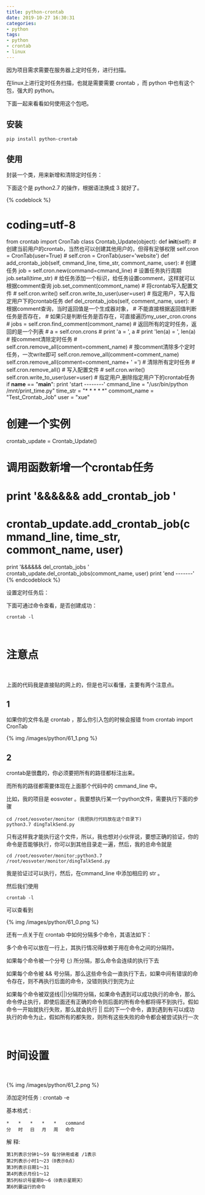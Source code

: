 ```yaml
---
title: python-crontab
date: 2019-10-27 16:30:31
categories:
- python
tags:
- python
- crontab
- linux
---
```

因为项目需求需要在服务器上定时任务，进行扫描。

<!-- more -->

在linux上进行定时任务扫描，也就是需要需要 crontab ，而 python 中也有这个包，强大的 python。

下面一起来看看如何使用这个包吧。

## 安装

	pip install python-crontab
	
## 使用

封装一个类，用来新增和清除定时任务：

下面这个是 python2.7 的操作，根据语法换成 3 就好了。

{% codeblock %}
# coding=utf-8
from crontab import CronTab
class Crontab_Update(object):
  def __init__(self):
    # 创建当前用户的crontab，当然也可以创建其他用户的，但得有足够权限
    self.cron = CronTab(user=True)
    # self.cron = CronTab(user='website')
  def add_crontab_job(self, cmmand_line, time_str, commont_name, user):
    # 创建任务
    job = self.cron.new(command=cmmand_line)
    # 设置任务执行周期
    job.setall(time_str)
    # 给任务添加一个标识，给任务设置comment，这样就可以根据comment查询
    job.set_comment(commont_name)
    # 将crontab写入配置文件
    # self.cron.write()
    self.cron.write_to_user(user=user) # 指定用户，写入指定用户下的crontab任务
  def del_crontab_jobs(self, comment_name, user):
    # 根据comment查询，当时返回值是一个生成器对象，
    # 不能直接根据返回值判断任务是否存在，
    # 如果只是判断任务是否存在，可直接遍历my_user_cron.crons
    # jobs = self.cron.find_comment(commont_name)
    # 返回所有的定时任务，返回的是一个列表
    # a = self.cron.crons
    # print 'a = ', a
    # print 'len(a) = ', len(a)
    # 按comment清除定时任务
    # self.cron.remove_all(comment=comment_name)
    # 按comment清除多个定时任务，一次write即可
    self.cron.remove_all(comment=comment_name)
    self.cron.remove_all(comment=comment_name+ ' =')
    # 清除所有定时任务
    # self.cron.remove_all()
    # 写入配置文件
    # self.cron.write()
    self.cron.write_to_user(user=user) # 指定用户,删除指定用户下的crontab任务
if __name__ == "__main__":
  print 'start --------'
  cmmand_line = "/usr/bin/python /mnt/print_time.py"
  time_str = "* * * * *"
  commont_name = "Test_Crontab_Job"
  user = "xue"
  # 创建一个实例
  crontab_update = Crontab_Update()
  # 调用函数新增一个crontab任务
  # print '&&&&&& add_crontab_job '
  # crontab_update.add_crontab_job(cmmand_line, time_str, commont_name, user)
  print '&&&&&& del_crontab_jobs '
  crontab_update.del_crontab_jobs(commont_name, user)
  print 'end -------'
{% endcodeblock %}

设置定时任务后：

下面可通过命令查看，是否创建成功：

	crontab -l

<br/>

# 注意点

<br/>

上面的代码我是直接贴的网上的，但是也可以看懂，主要有两个注意点。

## 1

如果你的文件名是 crontab ，那么你引入包的时候会报错 from crontab import CronTab

{% img /images/python/61_1.png %}

## 2

crontab是很蠢的，你必须要把所有的路径都标注出来。

而所有的路径都需要体现在上面那个代码中的 cmmand_line 中。

比如，我的项目是 eosvoter 。我要想执行某一个python文件，需要执行下面的步骤

	cd /root/eosvoter/monitor (我把执行代码放在这个目录下)
	python3.7 dingTalkSend.py
	
只有这样我才能执行这个文件，所以，我也想对小伙伴说，要想正确的验证，你的命令是否能够执行，你可以到其他目录走一遍，然后，我的总命令就是

	cd /root/eosvoter/monitor;python3.7 /root/eosvoter/monitor/dingTalkSend.py
	
我是验证过可以执行，然后，在cmmand_line 中添加相应的 str 。

然后我们使用 

	crontab -l
	
可以查看到

{% img /images/python/61_0.png %}

还有一点关于在 crontab 中如何分隔多个命令，其语法如下：

多个命令可以放在一行上，其执行情况得依赖于用在命令之间的分隔符。

如果每个命令被一个分号 (;) 所分隔，那么命令会连续的执行下去

如果每个命令被 && 号分隔，那么这些命令会一直执行下去，如果中间有错误的命令存在，则不再执行后面的命令，没错则执行到完为止

如果每个命令被双竖线(||)分隔符分隔，如果命令遇到可以成功执行的命令，那么命令停止执行，即使后面还有正确的命令则后面的所有命令都将得不到执行。假如命令一开始就执行失败，那么就会执行 || 后的下一个命令，直到遇到有可以成功执行的命令为止，假如所有的都失败，则所有这些失败的命令都会被尝试执行一次

<br/>

# 时间设置

<br/>

{% img /images/python/61_2.png %}

添加定时任务 : crontab -e

基本格式 : 

	*　　*　　*　　*　　*　　command 
	分　 时　 日　 月　 周　 命令 
	
解 释: 

	第1列表示分钟1～59 每分钟用或者 /1表示 
	第2列表示小时1～23（0表示0点） 
	第3列表示日期1～31 
	第4列表示月份1～12 
	第5列标识号星期0～6（0表示星期天） 
	第6列要运行的命令

